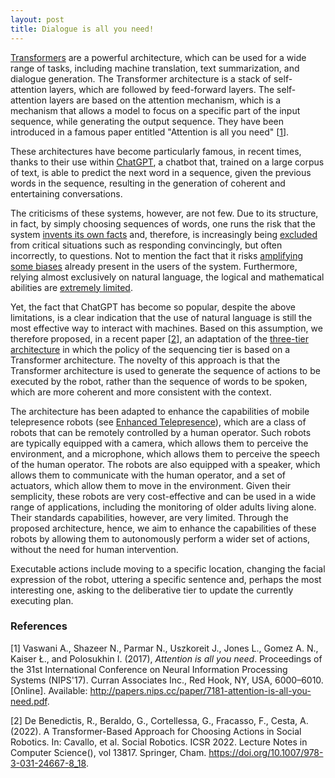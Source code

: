 ```yaml
---
layout: post
title: Dialogue is all you need!
---
```


[Transformers](https://en.wikipedia.org/wiki/Transformer_(machine_learning_model)) are a powerful architecture, which can be used for a wide range of tasks, including machine translation, text summarization, and dialogue generation. The Transformer architecture is a stack of self-attention layers, which are followed by feed-forward layers. The self-attention layers are based on the attention mechanism, which is a mechanism that allows a model to focus on a specific part of the input sequence, while generating the output sequence. They have been introduced in a famous paper entitled "Attention is all you need" \[[1](#r1)\].

These architectures have become particularly famous, in recent times, thanks to their use within [ChatGPT](https://chat.openai.com/), a chatbot that, trained on a large corpus of text, is able to predict the next word in a sequence, given the previous words in the sequence, resulting in the generation of coherent and entertaining conversations.

The criticisms of these systems, however, are not few. Due to its structure, in fact, by simply choosing sequences of words, one runs the risk that the system [invents its own facts](https://twitter.com/itstimconnors/status/1599544717943123969?s=20&t=cAB9lIKbw8q5DQ2svACxgQ) and, therefore, is increasingly being [excluded](https://meta.stackoverflow.com/questions/421831/temporary-policy-chatgpt-is-banned) from critical situations such as responding convincingly, but often incorrectly, to questions. Not to mention the fact that it risks [amplifying some biases](https://www.bloomberg.com/news/newsletters/2022-12-08/chatgpt-open-ai-s-chatbot-is-spitting-out-biased-sexist-results) already present in the users of the system. Furthermore, relying almost exclusively on natural language, the logical and mathematical abilities are [extremely limited](https://writings.stephenwolfram.com/2023/01/wolframalpha-as-the-way-to-bring-computational-knowledge-superpowers-to-chatgpt/).

Yet, the fact that ChatGPT has become so popular, despite the above limitations, is a clear indication that the use of natural language is still the most effective way to interact with machines. Based on this assumption, we therefore proposed, in a recent paper \[[2](#r2)\], an adaptation of the [three-tier architecture](/research/) in which the policy of the sequencing tier is based on a Transformer architecture. The novelty of this approach is that the Transformer architecture is used to generate the sequence of actions to be executed by the robot, rather than the sequence of words to be spoken, which are more coherent and more consistent with the context.

The architecture has been adapted to enhance the capabilities of mobile telepresence robots (see [Enhanced Telepresence](/enhanced_telepresence/)), which are a class of robots that can be remotely controlled by a human operator. Such robots are typically equipped with a camera, which allows them to perceive the environment, and a microphone, which allows them to perceive the speech of the human operator. The robots are also equipped with a speaker, which allows them to communicate with the human operator, and a set of actuators, which allow them to move in the environment. Given their semplicity, these robots are very cost-effective and can be used in a wide range of applications, including the monitoring of older adults living alone. Their standards capabilities, however, are very limited. Through the proposed architecture, hence, we aim to enhance the capabilities of these robots by allowing them to autonomously perform a wider set of actions, without the need for human intervention.

Executable actions include moving to a specific location, changing the facial expression of the robot, uttering a specific sentence and, perhaps the most interesting one, asking to the deliberative tier to update the currently executing plan.

### References

[<a name="r1"></a>1] Vaswani A., Shazeer N., Parmar N., Uszkoreit J., Jones L., Gomez A. N., Kaiser Ł., and Polosukhin I. (2017), *Attention is all you need*. Proceedings of the 31st International Conference on Neural Information Processing Systems (NIPS'17). Curran Associates Inc., Red Hook, NY, USA, 6000–6010. [Online]. Available: http://papers.nips.cc/paper/7181-attention-is-all-you-need.pdf.

[<a name="r2"></a>2] De Benedictis, R., Beraldo, G., Cortellessa, G., Fracasso, F., Cesta, A. (2022). A Transformer-Based Approach for Choosing Actions in Social Robotics. In: Cavallo, et al. Social Robotics. ICSR 2022. Lecture Notes in Computer Science(), vol 13817. Springer, Cham. https://doi.org/10.1007/978-3-031-24667-8_18.